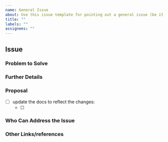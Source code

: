 ```yaml
---
name: General Issue
about: Use this issue template for pointing out a general issue (be it a bug, a new feature, etc.).
title: ""
labels: ""
assignees: ""
---
```


## Issue

<!--
Briefly describe the issue.
-->

### Problem to Solve

<!-- Include the following detail as necessary:
* What product or feature(s) affected?
* Any other ideas or requests?
-->

### Further Details

<!--
* Any concepts, procedures, reference info *
* Include use cases, benefits, and/or goals for this work.
-->

### Proposal

<!-- Further specifics for how can we solve the problem. -->

<!-- Make sure to specify what to change in the docs (if applicable). -->

- [ ] update the docs to reflect the changes:
  - [ ] <!-- e.g. add docu for changed configuration -->

### Who Can Address the Issue

<!-- What if any special expertise is required to resolve this issue? -->

### Other Links/references

<!-- E.g. related Github issues/MRs or external references -->
